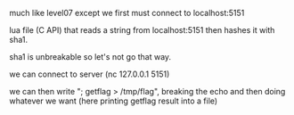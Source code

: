 much like level07 except we first must connect to localhost:5151

lua file (C API) that reads a string from localhost:5151 then hashes it with sha1.

sha1 is unbreakable so let's not go that way.

we can connect to server (nc 127.0.0.1 5151)

we can then write "; getflag > /tmp/flag", breaking the echo and then doing whatever we want (here printing getflag result into a file)
